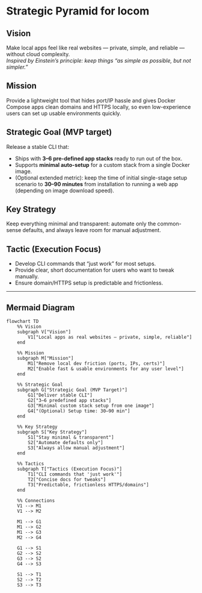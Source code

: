 # Strategic Pyramid for locom

## Vision
Make local apps feel like real websites — private, simple, and reliable — without cloud complexity.  
*Inspired by Einstein’s principle: keep things “as simple as possible, but not simpler.”*  

## Mission
Provide a lightweight tool that hides port/IP hassle and gives Docker Compose apps clean domains and HTTPS locally, so even low-experience users can set up usable environments quickly.  

## Strategic Goal (MVP target)
Release a stable CLI that:  
- Ships with **3–6 pre-defined app stacks** ready to run out of the box.  
- Supports **minimal auto-setup** for a custom stack from a single Docker image.  
- (Optional extended metric): keep the time of initial single-stage setup scenario to **30–90 minutes** from installation to running a web app (depending on image download speed).  

## Key Strategy
Keep everything minimal and transparent: automate only the common-sense defaults, and always leave room for manual adjustment.  

## Tactic (Execution Focus)
- Develop CLI commands that “just work” for most setups.  
- Provide clear, short documentation for users who want to tweak manually.  
- Ensure domain/HTTPS setup is predictable and frictionless.  

---

## Mermaid Diagram

```mermaid
flowchart TD
    %% Vision
    subgraph V["Vision"]
        V1["Local apps as real websites — private, simple, reliable"]
    end

    %% Mission
    subgraph M["Mission"]
        M1["Remove local dev friction (ports, IPs, certs)"]
        M2["Enable fast & usable environments for any user level"]
    end

    %% Strategic Goal
    subgraph G["Strategic Goal (MVP Target)"]
        G1["Deliver stable CLI"]
        G2["3–6 predefined app stacks"]
        G3["Minimal custom stack setup from one image"]
        G4["(Optional) Setup time: 30–90 min"]
    end

    %% Key Strategy
    subgraph S["Key Strategy"]
        S1["Stay minimal & transparent"]
        S2["Automate defaults only"]
        S3["Always allow manual adjustment"]
    end

    %% Tactics
    subgraph T["Tactics (Execution Focus)"]
        T1["CLI commands that 'just work'"]
        T2["Concise docs for tweaks"]
        T3["Predictable, frictionless HTTPS/domains"]
    end

    %% Connections
    V1 --> M1
    V1 --> M2

    M1 --> G1
    M1 --> G2
    M1 --> G3
    M2 --> G4

    G1 --> S1
    G2 --> S2
    G3 --> S2
    G4 --> S3

    S1 --> T1
    S2 --> T2
    S3 --> T3

```